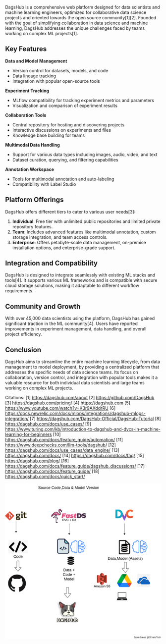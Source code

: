 DagsHub is a comprehensive web platform designed for data scientists and machine learning engineers, optimized for collaborative data science projects and oriented towards the open source community[1][2]. Founded with the goal of simplifying collaboration in data science and machine learning, DagsHub addresses the unique challenges faced by teams working on complex ML projects[1].

## Key Features

**Data and Model Management**
- Version control for datasets, models, and code
- Data lineage tracking
- Integration with popular open-source tools

**Experiment Tracking**
- MLflow compatibility for tracking experiment metrics and parameters
- Visualization and comparison of experiment results

**Collaboration Tools**
- Central repository for hosting and discovering projects
- Interactive discussions on experiments and files
- Knowledge base building for teams

**Multimodal Data Handling**
- Support for various data types including images, audio, video, and text
- Dataset curation, querying, and filtering capabilities

**Annotation Workspace**
- Tools for multimodal annotation and auto-labeling
- Compatibility with Label Studio

## Platform Offerings

DagsHub offers different tiers to cater to various user needs[3]:

1. **Individual**: Free tier with unlimited public repositories and limited private repository features.
2. **Team**: Includes advanced features like multimodal annotation, custom storage integration, and team access controls.
3. **Enterprise**: Offers petabyte-scale data management, on-premise installation options, and enterprise-grade support.

## Integration and Compatibility

DagsHub is designed to integrate seamlessly with existing ML stacks and tools[4]. It supports various ML frameworks and is compatible with secure cloud storage solutions, making it adaptable to different workflow requirements.

## Community and Growth

With over 45,000 data scientists using the platform, DagsHub has gained significant traction in the ML community[4]. Users have reported improvements in experiment management, data handling, and overall project efficiency.

## Conclusion

DagsHub aims to streamline the entire machine learning lifecycle, from data management to model deployment, by providing a centralized platform that addresses the specific needs of data science teams. Its focus on collaboration, version control, and integration with popular tools makes it a valuable resource for both individual data scientists and large teams working on complex ML projects.

Citations:
[1] https://dagshub.com/about
[2] https://github.com/DagsHub
[3] https://dagshub.com/pricing/
[4] https://dagshub.com
[5] https://www.youtube.com/watch?v=K3r9AXddrRU
[6] https://docs.newrelic.com/docs/mlops/integrations/dagshub-mlops-integration/
[7] https://dagshub.com/DagsHub-Official/DagsHub-Tutorial
[8] https://dagshub.com/docs/use_cases/
[9] https://www.turing.com/kb/introduction-to-dagshub-and-dvcs-in-machine-learning-for-beginners
[10] https://dagshub.com/docs/feature_guide/automation/
[11] https://www.deepchecks.com/llm-tools/dagshub/
[12] https://dagshub.com/docs/use_cases/data_engine/
[13] https://dagshub.com/docs/
[14] https://dagshub.com/docs/faq/
[15] https://dagshub.com/blog/
[16] https://dagshub.com/docs/feature_guide/dagshub_discussions/
[17] https://dagshub.com/docs/feature_guide/
[18] https://dagshub.com/docs/quick_start/

![alt text](<images_store/image copy 6.png>)